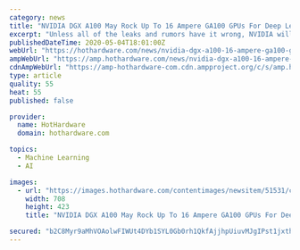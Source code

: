 ```yaml
---
category: news
title: "NVIDIA DGX A100 May Rock Up To 16 Ampere GA100 GPUs For Deep Learning Dominance"
excerpt: "Unless all of the leaks and rumors have it wrong, NVIDIA will eventually roll out Ampere, it's next-generation GPU architecture for high-performance computing (HPC) workloads and presumably ..."
publishedDateTime: 2020-05-04T18:01:00Z
webUrl: "https://hothardware.com/news/nvidia-dgx-a100-16-ampere-ga100-gpus-deep-learning"
ampWebUrl: "https://amp.hothardware.com/news/nvidia-dgx-a100-16-ampere-ga100-gpus-deep-learning"
cdnAmpWebUrl: "https://amp-hothardware-com.cdn.ampproject.org/c/s/amp.hothardware.com/news/nvidia-dgx-a100-16-ampere-ga100-gpus-deep-learning"
type: article
quality: 55
heat: 55
published: false

provider:
  name: HotHardware
  domain: hothardware.com

topics:
  - Machine Learning
  - AI

images:
  - url: "https://images.hothardware.com/contentimages/newsitem/51531/content/Nvidia_DGX.jpg"
    width: 708
    height: 423
    title: "NVIDIA DGX A100 May Rock Up To 16 Ampere GA100 GPUs For Deep Learning Dominance"

secured: "b2C8Myr9aMhVOAolwFIWUt4DYb1SYL0Gb0rh1QkfAjjhpUiuvMJgIPst1jxthzVdpHCQ26RdC8yk6hUrVRH0PDVHeumTgkhLOJ5mTdbLrbd+z1aAxO3k+vYivPYAVy39KJ8eOm+GWOLx26xaz/cQmMKixeEgk8yvKJCoTCCrSnLaq4+ycFkjgmiVphvg/C5zkEmGVvq1JBo1fz5svPSIXHGH5m8JFW57iTMXn+D+rPyeW/h1ZmLUYKoVEmKa/voJthyWD+YmMq10YRmMFN32FDujgDTurZneAVU6A015yHlDBQ9I0hXsrhopCmEkrKWQGT8Y0x5qEZuSVh92sJhSISxaM3Np5AeMkpKigaadmy6EWjU1n1YutecINpGXAIWFUMIDxFDGrSO+bUelkrVWBoGQkogUdDezT/Izvfagvic1+tgQx6yKLgzi4F/zNwT1N5wXwkRLkcvbadEEf8B/clwHgxR75fr524WDN5km/Eg=;p5Ttz+yO/XQJzXAbvePNjw=="
---
```


